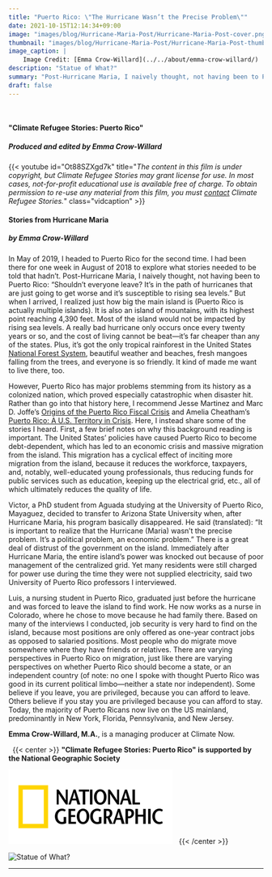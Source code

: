 ```yaml
---
title: "Puerto Rico: \"The Hurricane Wasn’t the Precise Problem\""
date: 2021-10-15T12:14:34+09:00
image: "images/blog/Hurricane-Maria-Post/Hurricane-Maria-Post-cover.png"
thumbnail: "images/blog/Hurricane-Maria-Post/Hurricane-Maria-Post-thumb.png"
image_caption: |
    Image Credit: [Emma Crow-Willard](../../about/emma-crow-willard/)
description: "Statue of What?"
summary: "Post-Hurricane Maria, I naively thought, not having been to Puerto Rico: \"Shouldn’t everyone leave? It’s in the path of hurricanes that are just going to get worse and it’s susceptible to rising sea levels.\""
draft: false
---
```


&nbsp;
#### **"Climate Refugee Stories: Puerto Rico"**
##### ***Produced and edited by Emma Crow-Willard***
{{< youtube id="Ot88SZXgd7k" title="*The content in this film is under copyright, but Climate Refugee Stories may grant license for use. In most cases, not-for-profit educational use is available free of charge. To obtain permission to re-use any material from this film, you must [contact](https://www.climaterefugeestories.com/about) Climate Refugee Stories.*" class="vidcaption" >}} 
&nbsp;

#### **Stories from Hurricane Maria**  
##### ***by Emma Crow-Willard***

In May of 2019, I headed to Puerto Rico for the second time. I had been there for one week in August of 2018 to explore what stories needed to be told that hadn’t. Post-Hurricane Maria, I naively thought, not having been to Puerto Rico: “Shouldn’t everyone leave? It’s in the path of hurricanes that are just going to get worse and it’s susceptible to rising sea levels.” But when I arrived, I realized just how big the main island is (Puerto Rico is actually multiple islands). It is also an island of mountains, with its highest point reaching 4,390 feet. Most of the island would not be impacted by rising sea levels. A really bad hurricane only occurs once every twenty years or so, and the cost of living cannot be beat—it’s far cheaper than any of the states. Plus, it’s got the only tropical rainforest in the United States [National Forest System](https://www.fs.usda.gov/elyunque), beautiful weather and beaches, fresh mangoes falling from the trees, and everyone is so friendly. It kind of made me want to live there, too.

However, Puerto Rico has major problems stemming from its history as a colonized nation, which proved especially catastrophic when disaster hit. Rather than go into that history here, I recommend Jesse Martinez and Marc D. Joffe’s [Origins of the Puerto Rico Fiscal Crisis](https://www.mercatus.org/system/files/Joffe-Puerto-Rico-Fiscal-Crisis-v1.pdf) and Amelia Cheatham’s [Puerto Rico: A U.S. Territory in Crisis](https://www.cfr.org/backgrounder/puerto-rico-us-territory-crisis). Here, I instead share some of the stories I heard. First, a few brief notes on why this background reading is important. The United States’ policies have caused Puerto Rico to become debt-dependent, which has led to an economic crisis and massive migration from the island. This migration has a cyclical effect of inciting more migration from the island, because it reduces the workforce, taxpayers, and, notably, well-educated young professionals, thus reducing funds for public services such as education, keeping up the electrical grid, etc., all of which ultimately reduces the quality of life.

Victor, a PhD student from Aguada studying at the University of Puerto Rico, Mayaguez, decided to transfer to Arizona State University when, after Hurricane Maria, his program basically disappeared. He said (translated): “It is important to realize that the Hurricane (Maria) wasn’t the precise problem. It’s a political problem, an economic problem.” There is a great deal of distrust of the government on the island. Immediately after Hurricane Maria, the entire island’s power was knocked out because of poor management of the centralized grid. Yet many residents were still charged for power use during the time they were not supplied electricity, said two University of Puerto Rico professors I interviewed.

Luis, a nursing student in Puerto Rico, graduated just before the hurricane and was forced to leave the island to find work. He now works as a nurse in Colorado, where he chose to move because he had family there. Based on many of the interviews I conducted, job security is very hard to find on the island, because most positions are only offered as one-year contract jobs as opposed to salaried positions. Most people who do migrate move somewhere where they have friends or relatives. There are varying perspectives in Puerto Rico on migration, just like there are varying perspectives on whether Puerto Rico should become a state, or an independent country (of note: no one I spoke with thought Puerto Rico was good in its current political limbo—neither a state nor independent). Some believe if you leave, you are privileged, because you can afford to leave. Others believe if you stay you are privileged because you can afford to stay. Today, the majority of Puerto Ricans now live on the US mainland, predominantly in New York, Florida, Pennsylvania, and New Jersey.

**Emma Crow-Willard, M.A.**, is a managing producer at Climate Now.

&nbsp;
{{< center >}}
**"Climate Refugee Stories: Puerto Rico" is supported by the National Geographic Society**

![NatGeo Logo](../../images/blog/Hurricane-Maria-Post/Capture2.webp) 
&nbsp;
{{< /center >}}

![Statue of What?](../../images/blog/Hurricane-Maria-Post/Capture1.webp#caption "*\"Statue of What?\" artwork created in solidarity with Puerto Rico by [Bo Thai](../../about/bo-daraphant/)*")


<!-- #### **Survivor Stories:**
##### Click on their names to read their stories.

&nbsp;

{{< carousel >}}
1pmgwh90w1RhRo0QdpzgXgUjHKq9wQxmf|[Jane Doe](https://climate-refugee-stories.github.io/crs-website/stories/marshall-islands-art-post/)
1eiuT7UrJ6aPUNkNA2udBmOUzLS75qLvg|[Jane Doe](https://climate-refugee-stories.github.io/crs-website/stories/marshall-islands-art-post/)
1pmgwh90w1RhRo0QdpzgXgUjHKq9wQxmf|[Jane Doe](https://climate-refugee-stories.github.io/crs-website/stories/marshall-islands-art-post/)
1eiuT7UrJ6aPUNkNA2udBmOUzLS75qLvg|[Jane Doe](https://climate-refugee-stories.github.io/crs-website/stories/marshall-islands-art-post/)
1pmgwh90w1RhRo0QdpzgXgUjHKq9wQxmf|[Jane Doe](https://climate-refugee-stories.github.io/crs-website/stories/marshall-islands-art-post/)
1eiuT7UrJ6aPUNkNA2udBmOUzLS75qLvg|[Jane Doe](https://climate-refugee-stories.github.io/crs-website/stories/marshall-islands-art-post/)
1pmgwh90w1RhRo0QdpzgXgUjHKq9wQxmf|[Jane Doe](https://climate-refugee-stories.github.io/crs-website/stories/marshall-islands-art-post/)
1eiuT7UrJ6aPUNkNA2udBmOUzLS75qLvg|[Jane Doe](https://climate-refugee-stories.github.io/crs-website/stories/marshall-islands-art-post/)
1pmgwh90w1RhRo0QdpzgXgUjHKq9wQxmf|[Jane Doe](https://climate-refugee-stories.github.io/crs-website/stories/marshall-islands-art-post/)
{{< /carousel >}} -->

---
